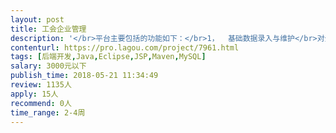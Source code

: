 ```yaml
---                
layout: post       
title: 工会企业管理           
description: '</br>平台主要包括的功能如下：</br>1，	基础数据录入与维护</br>对企业信息进行添加、修改、删除操作。</br>企业信息包括企业名称、企业性质、法人代表、企业地址、联系方式、职工人数、职工包含男女职工人数、是否建会、建会时间、是否换届、获得的荣誉、注销时间、工会主席/副主席/委员/主要联系人的姓名、联系方式、行政职务。</br></br>2，	查询过滤</br>对已录入的企业与工会信息，实现可按照建会时间、归属地、企业性质、已注销工会、注销时间、企业名称、电话号码、任命、荣誉、换届年份查找过滤企业信息。效果图如下：</br>3，	统计分析</br>系统通过对企业数据进行分析统计，从企业的不同角度进行分析，并以饼状图、柱形图、表格等多种形式呈现，为工会管理掌握信息提供依据。</br>如：按企业性质划分统计企业个数、职工人数；</br> </br>    按归属地划分统计企业个数、职工人数；</br> </br> </br>    按建会时间划分统计企业个数</br> </br>4，	用户管理与数据权限</br>用户分普通用户、管理员。管理员可以后台增加、修改、删除普通用户。</br>通过用户名和密码登录系统，不同的用户权限可以访问不同的系统数据。例如管理员可以查看所有的数据，而某乡镇只能查看自己乡镇的企业信息。</br>'     
contenturl: https://pro.lagou.com/project/7961.html      
tags: [后端开发,Java,Eclipse,JSP,Maven,MySQL]            
salary: 3000元以下          
publish_time: 2018-05-21 11:34:49         
review: 1135人                   
apply: 15人                   
recommend: 0人                   
time_range: 2-4周              
---                 
```

